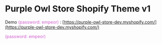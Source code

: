 # Purple Owl Store Shopify Theme v1

Demo <span style="color:#d05fcc;">(password: empeor)</span> : [https://purple-owl-store-dev.myshopify.com/](https://purple-owl-store-dev.myshopify.com/)

<span style="color:#d05fcc;">(password: empeor)</span>
